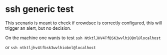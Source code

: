 # ssh generic test

This scenario is meant to check if crowdsec is correctly configured, this will
trigger an alert, but no decision.


On the machine one wants to test
`ssh NtktlJHV4TfBSK3wvlhiOBnl@localhost` 

or 
`ssh ntktljhv4tfbsk3wvlhiobnl@localhost`


